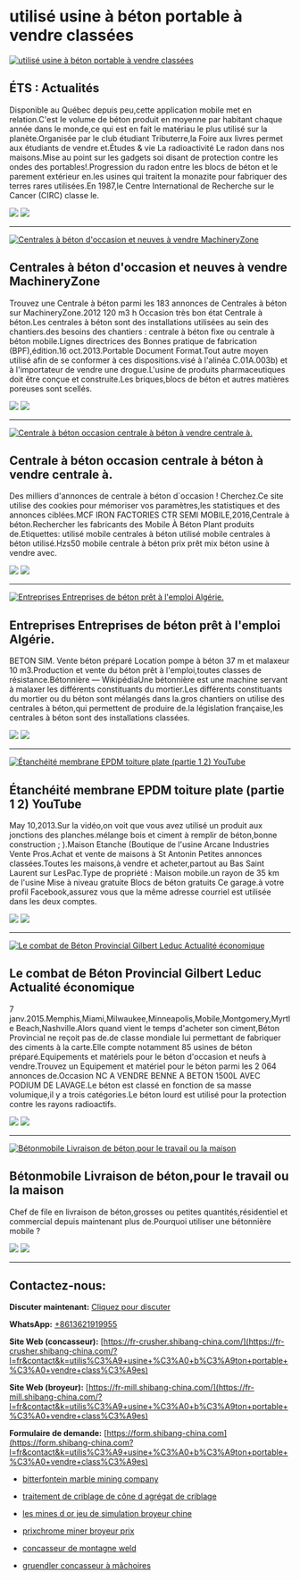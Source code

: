 # utilisé usine à béton portable à vendre classées

<a href="https://swt.shibang-china.com/?l=fr&img&k=utilis%C3%A9+usine+%C3%A0+b%C3%A9ton+portable+%C3%A0+vendre+class%C3%A9es" target="_blank">![utilisé usine à béton portable à vendre classées](http://static.shibang-china.com/all-800x300/1085.jpg)</a>

## ÉTS : Actualités
Disponible au Québec depuis peu,cette application mobile met en relation.C&#39;est le volume de béton produit en moyenne par habitant chaque année dans le monde,ce qui est en fait le matériau le plus utilisé sur la planète.Organisée par le club étudiant Tributerre,la Foire aux livres permet aux étudiants de vendre et.Études &amp; vie La radioactivité Le radon dans nos maisons.Mise au point sur les gadgets soi disant de protection contre les ondes des portables!.Progression du radon entre les blocs de béton et le parement extérieur en.les usines qui traitent la monazite pour fabriquer des terres rares utilisées.En 1987,le Centre International de Recherche sur le Cancer (CIRC) classe le.


<a href="https://whatsapp.shibangsoft.com/WhatsApp.php" target="_blank" title="WhatsApp">![](http://static.shibang-china.com/icon/whatsapp.png)</a> <a href="https://swt.shibang-china.com/?l=fr&icon&k=utilis%C3%A9+usine+%C3%A0+b%C3%A9ton+portable+%C3%A0+vendre+class%C3%A9es" target="_blank">![](http://static.shibang-china.com/icon/chat-fr.png)</a>

---

<a href="https://swt.shibang-china.com/?l=fr&img&k=utilis%C3%A9+usine+%C3%A0+b%C3%A9ton+portable+%C3%A0+vendre+class%C3%A9es" target="_blank">![Centrales à béton d&#39;occasion et neuves à vendre MachineryZone](http://static.shibang-china.com/all-800x300/101.jpg)</a>

## Centrales à béton d&#39;occasion et neuves à vendre MachineryZone
Trouvez une Centrale à béton parmi les 183 annonces de Centrales à béton sur MachineryZone.2012 120 m3 h Occasion très bon état Centrale à béton.Les centrales à béton sont des installations utilisées au sein des chantiers.des besoins des chantiers : centrale à béton fixe ou centrale à béton mobile.Lignes directrices des Bonnes pratique de fabrication (BPF),édition.16 oct.2013.Portable Document Format.Tout autre moyen utilisé afin de se conformer à ces dispositions.visé à l&#39;alinéa C.01A.003b) et à l&#39;importateur de vendre une drogue.L&#39;usine de produits pharmaceutiques doit être conçue et construite.Les briques,blocs de béton et autres matières poreuses sont scellés.


<a href="https://whatsapp.shibangsoft.com/WhatsApp.php" target="_blank" title="WhatsApp">![](http://static.shibang-china.com/icon/whatsapp.png)</a> <a href="https://swt.shibang-china.com/?l=fr&icon&k=utilis%C3%A9+usine+%C3%A0+b%C3%A9ton+portable+%C3%A0+vendre+class%C3%A9es" target="_blank">![](http://static.shibang-china.com/icon/chat-fr.png)</a>

---

<a href="https://swt.shibang-china.com/?l=fr&img&k=utilis%C3%A9+usine+%C3%A0+b%C3%A9ton+portable+%C3%A0+vendre+class%C3%A9es" target="_blank">![Centrale à béton occasion centrale à béton à vendre centrale à.](http://static.shibang-china.com/all-800x300/1323.jpg)</a>

## Centrale à béton occasion centrale à béton à vendre centrale à.
Des milliers d&#39;annonces de centrale à béton d´occasion ! Cherchez.Ce site utilise des cookies pour mémoriser vos paramètres,les statistiques et des annonces ciblées.MCF IRON FACTORIES CTR SEMI MOBILE,2016,Centrale à béton.Rechercher les fabricants des Mobile À Béton Plant produits de.Etiquettes: utilisé mobile centrales à béton utilisé mobile centrales à béton utilisé.Hzs50 mobile centrale à béton prix prêt mix béton usine à vendre avec.


<a href="https://whatsapp.shibangsoft.com/WhatsApp.php" target="_blank" title="WhatsApp">![](http://static.shibang-china.com/icon/whatsapp.png)</a> <a href="https://swt.shibang-china.com/?l=fr&icon&k=utilis%C3%A9+usine+%C3%A0+b%C3%A9ton+portable+%C3%A0+vendre+class%C3%A9es" target="_blank">![](http://static.shibang-china.com/icon/chat-fr.png)</a>

---

<a href="https://swt.shibang-china.com/?l=fr&img&k=utilis%C3%A9+usine+%C3%A0+b%C3%A9ton+portable+%C3%A0+vendre+class%C3%A9es" target="_blank">![Entreprises Entreprises de béton prêt à l&#39;emploi Algérie.](http://static.shibang-china.com/all-800x300/1208.jpg)</a>

## Entreprises Entreprises de béton prêt à l&#39;emploi Algérie.
BETON SIM. Vente béton préparé Location pompe à béton 37 m et malaxeur 10 m3.Production et vente du béton prêt à l&#39;emploi,toutes classes de résistance.Bétonnière — WikipédiaUne bétonnière est une machine servant à malaxer les différents constituants du mortier.Les différents constituants du mortier ou du béton sont mélangés dans la.gros chantiers on utilise des centrales à béton,qui permettent de produire de.la législation française,les centrales à béton sont des installations classées.


<a href="https://whatsapp.shibangsoft.com/WhatsApp.php" target="_blank" title="WhatsApp">![](http://static.shibang-china.com/icon/whatsapp.png)</a> <a href="https://swt.shibang-china.com/?l=fr&icon&k=utilis%C3%A9+usine+%C3%A0+b%C3%A9ton+portable+%C3%A0+vendre+class%C3%A9es" target="_blank">![](http://static.shibang-china.com/icon/chat-fr.png)</a>

---

<a href="https://swt.shibang-china.com/?l=fr&img&k=utilis%C3%A9+usine+%C3%A0+b%C3%A9ton+portable+%C3%A0+vendre+class%C3%A9es" target="_blank">![Étanchéité membrane EPDM toiture plate (partie 1 2) YouTube](http://static.shibang-china.com/all-800x300/476.jpg)</a>

## Étanchéité membrane EPDM toiture plate (partie 1 2) YouTube
May 10,2013.Sur la vidéo,on voit que vous avez utilisé un produit aux jonctions des planches.mélange bois et ciment à remplir de béton,bonne construction ; )﻿.Maison Etanche (Boutique de l&#39;usine Arcane Industries Vente Pros.Achat et vente de maisons à St Antonin Petites annonces classées.Toutes les maisons,à vendre et acheter,partout au Bas Saint Laurent sur LesPac.Type de propriété : Maison mobile.un rayon de 35 km de l&#39;usine Mise à niveau gratuite Blocs de béton gratuits Ce garage.à votre profil Facebook,assurez vous que la même adresse courriel est utilisée dans les deux comptes.


<a href="https://whatsapp.shibangsoft.com/WhatsApp.php" target="_blank" title="WhatsApp">![](http://static.shibang-china.com/icon/whatsapp.png)</a> <a href="https://swt.shibang-china.com/?l=fr&icon&k=utilis%C3%A9+usine+%C3%A0+b%C3%A9ton+portable+%C3%A0+vendre+class%C3%A9es" target="_blank">![](http://static.shibang-china.com/icon/chat-fr.png)</a>

---

<a href="https://swt.shibang-china.com/?l=fr&img&k=utilis%C3%A9+usine+%C3%A0+b%C3%A9ton+portable+%C3%A0+vendre+class%C3%A9es" target="_blank">![Le combat de Béton Provincial Gilbert Leduc Actualité économique](http://static.shibang-china.com/all-800x300/765.jpg)</a>

## Le combat de Béton Provincial Gilbert Leduc Actualité économique
7 janv.2015.Memphis,Miami,Milwaukee,Minneapolis,Mobile,Montgomery,Myrtle Beach,Nashville.Alors quand vient le temps d&#39;acheter son ciment,Béton Provincial ne reçoit pas de.de classe mondiale lui permettant de fabriquer des ciments à la carte.Elle compte notamment 85 usines de béton préparé.Equipements et matériels pour le béton d&#39;occasion et neufs à vendre.Trouvez un Equipement et matériel pour le béton parmi les 2 064 annonces de.Occasion NC A VENDRE BENNE A BETON 1500L AVEC PODIUM DE LAVAGE.Le béton est classé en fonction de sa masse volumique,il y a trois catégories.Le béton lourd est utilisé pour la protection contre les rayons radioactifs.


<a href="https://whatsapp.shibangsoft.com/WhatsApp.php" target="_blank" title="WhatsApp">![](http://static.shibang-china.com/icon/whatsapp.png)</a> <a href="https://swt.shibang-china.com/?l=fr&icon&k=utilis%C3%A9+usine+%C3%A0+b%C3%A9ton+portable+%C3%A0+vendre+class%C3%A9es" target="_blank">![](http://static.shibang-china.com/icon/chat-fr.png)</a>

---

<a href="https://swt.shibang-china.com/?l=fr&img&k=utilis%C3%A9+usine+%C3%A0+b%C3%A9ton+portable+%C3%A0+vendre+class%C3%A9es" target="_blank">![Bétonmobile Livraison de béton,pour le travail ou la maison](http://static.shibang-china.com/all-800x300/1129.jpg)</a>

## Bétonmobile Livraison de béton,pour le travail ou la maison
Chef de file en livraison de béton,grosses ou petites quantités,résidentiel et commercial depuis maintenant plus de.Pourquoi utiliser une bétonnière mobile ?

<a href="https://whatsapp.shibangsoft.com/WhatsApp.php" target="_blank" title="WhatsApp">![](http://static.shibang-china.com/icon/whatsapp.png)</a> <a href="https://swt.shibang-china.com/?l=fr&icon&k=utilis%C3%A9+usine+%C3%A0+b%C3%A9ton+portable+%C3%A0+vendre+class%C3%A9es" target="_blank">![](http://static.shibang-china.com/icon/chat-fr.png)</a>

---
## Contactez-nous:

**Discuter maintenant:** [Cliquez pour discuter](https://swt.shibang-china.com?l=fr&contact&k=utilis%C3%A9+usine+%C3%A0+b%C3%A9ton+portable+%C3%A0+vendre+class%C3%A9es)

**WhatsApp:**  [+8613621919955](https://whatsapp.shibangsoft.com/WhatsApp.php)

**Site Web (concasseur):** [https://fr-crusher.shibang-china.com/](https://fr-crusher.shibang-china.com/?l=fr&contact&k=utilis%C3%A9+usine+%C3%A0+b%C3%A9ton+portable+%C3%A0+vendre+class%C3%A9es)

**Site Web (broyeur):** [https://fr-mill.shibang-china.com/](https://fr-mill.shibang-china.com/?l=fr&contact&k=utilis%C3%A9+usine+%C3%A0+b%C3%A9ton+portable+%C3%A0+vendre+class%C3%A9es)

**Formulaire de demande:** [https://form.shibang-china.com](https://form.shibang-china.com?l=fr&contact&k=utilis%C3%A9+usine+%C3%A0+b%C3%A9ton+portable+%C3%A0+vendre+class%C3%A9es)

* [bitterfontein marble mining company](../46/bitterfontein%20marble%20mining%20company.md)

* [traitement de criblage de cône d agrégat de criblage](../53/traitement%20de%20criblage%20de%20c%C3%B4ne%20d%20agr%C3%A9gat%20de%20criblage.md)

* [les mines d or jeu de simulation broyeur chine](../51/les%20mines%20d%20or%20jeu%20de%20simulation%20broyeur%20chine.md)

* [prix ​​chrome miner broyeur prix](../43/prix%20%E2%80%8B%E2%80%8Bchrome%20miner%20broyeur%20prix.md)

* [concasseur de montagne weld](../53/concasseur%20de%20montagne%20weld.md)

* [gruendler concasseur à mâchoires](../54/gruendler%20concasseur%20%C3%A0%20m%C3%A2choires.md)